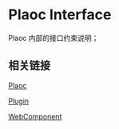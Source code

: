 # Plaoc Interface

Plaoc 内部的接口约束说明；

## 相关链接

[Plaoc](../)

[Plugin](../plugin/)

[WebComponent](../web-component/)